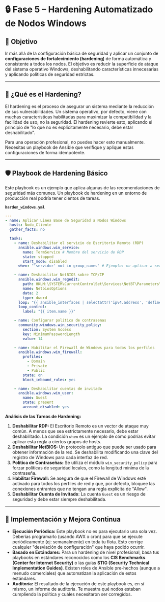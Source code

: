 # 🔒 Fase 5 – Hardening Automatizado de Nodos Windows

## 🎯 Objetivo
Ir más allá de la configuración básica de seguridad y aplicar un conjunto de **configuraciones de fortalecimiento (hardening)** de forma automática y consistente a todos los nodos. El objetivo es reducir la superficie de ataque del sistema operativo Windows, deshabilitando características innecesarias y aplicando políticas de seguridad estrictas.

---

## 🤔 ¿Qué es el Hardening?

El hardening es el proceso de asegurar un sistema mediante la reducción de sus vulnerabilidades. Un sistema operativo, por defecto, viene con muchas características habilitadas para maximizar la compatibilidad y la facilidad de uso, no la seguridad. El hardening revierte esto, aplicando el principio de "lo que no es explícitamente necesario, debe estar deshabilitado".

Para una operación profesional, no puedes hacer esto manualmente. Necesitas un playbook de Ansible que verifique y aplique estas configuraciones de forma idempotente.

--- 

## 🛡️ Playbook de Hardening Básico

Este playbook es un ejemplo que aplica algunas de las recomendaciones de seguridad más comunes. Un playbook de hardening en un entorno de producción real podría tener cientos de tareas.

**`harden_windows.yml`**
```yaml
---
- name: Aplicar Linea Base de Seguridad a Nodos Windows
  hosts: Nodo_Cliente
  gather_facts: no

  tasks:
    - name: Deshabilitar el servicio de Escritorio Remoto (RDP)
      ansible.windows.win_service:
        name: TermService # Nombre del servicio de RDP
        state: stopped
        start_mode: disabled
      when: "'servidor' not in group_names" # Ejemplo: no aplicar a servidores de gestión

    - name: Deshabilitar NetBIOS sobre TCP/IP
      ansible.windows.win_regedit:
        path: HKLM:\SYSTEM\CurrentControlSet\Services\NetBT\Parameters\Interfaces\Tcpip_{{ item.Name }}
        name: NetbiosOptions
        data: 2
        type: dword
      loop: "{{ ansible_interfaces | selectattr('ipv4.address', 'defined') | list }}"
      loop_control:
        label: "{{ item.name }}"

    - name: Configurar politica de contrasenas
      community.windows.win_security_policy:
        section: System Access
        key: MinimumPasswordLength
        value: 14

    - name: Habilitar el Firewall de Windows para todos los perfiles
      ansible.windows.win_firewall:
        profiles: 
          - Domain
          - Private
          - Public
        state: on
        block_inbound_rules: yes

    - name: Deshabilitar cuentas de invitado
      ansible.windows.win_user:
        name: Guest
        state: present
        account_disabled: yes
```

**Análisis de las Tareas de Hardening:**
1.  **Deshabilitar RDP:** El Escritorio Remoto es un vector de ataque muy común. A menos que sea estrictamente necesario, debe estar deshabilitado. La condición `when` es un ejemplo de cómo podrías evitar aplicar esta regla a ciertos grupos de hosts.
2.  **Deshabilitar NetBIOS:** Un protocolo antiguo que puede ser usado para obtener información de la red. Se deshabilita modificando una clave del registro de Windows para cada interfaz de red.
3.  **Política de Contraseñas:** Se utiliza el módulo `win_security_policy` para forzar políticas de seguridad locales, como la longitud mínima de la contraseña.
4.  **Habilitar Firewall:** Se asegura de que el Firewall de Windows esté activado para todos los perfiles de red y que, por defecto, bloquee las conexiones entrantes que no tengan una regla explícita de "Allow".
5.  **Deshabilitar Cuenta de Invitado:** La cuenta `Guest` es un riesgo de seguridad y debe estar siempre deshabilitada.

--- 

## 🚀 Implementación y Mejora Continua

- **Ejecución Periódica:** Este playbook no es para ejecutarlo una sola vez. Deberías programarlo (usando AWX o cron) para que se ejecute periódicamente (ej: semanalmente) en toda tu flota. Esto corrige cualquier "desviación de configuración" que haya podido ocurrir.
- **Basado en Estándares:** Para un hardening de nivel profesional, basa tus playbooks en estándares reconocidos como los **CIS Benchmarks (Center for Internet Security)** o las guías **STIG (Security Technical Implementation Guides)**. Existen roles de Ansible pre-hechos (aunque a menudo comerciales) que automatizan la aplicación de estos estándares.
- **Auditoría:** El resultado de la ejecución de este playbook es, en sí mismo, un informe de auditoría. Te muestra qué nodos estaban cumpliendo la política y cuáles necesitaron ser corregidos.
